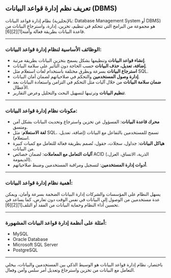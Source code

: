 ## تعريف نظم إدارة قواعد البيانات (DBMS)

نظام إدارة قواعد البيانات (بالإنجليزية: Database Management System أو DBMS) هو مجموعة من البرامج التي تتحكم في تنظيم، تخزين، إدارة، واسترجاع البيانات من قاعدة البيانات بطريقة فعالة وآمنة[1][2][6].

---

### الوظائف الأساسية لنظام إدارة قواعد البيانات:
- **إنشاء قواعد البيانات** وتنظيمها بشكل يسمح بتخزين البيانات بطريقة مرتبة.  
- **إضافة، تعديل، حذف البيانات** حسب الحاجة دون التأثير على سلامة البيانات.  
- **استرجاع البيانات** بسرعة وبطرق مختلفة باستخدام لغات استعلام مثل SQL.  
- **إدارة وصول المستخدمين** والتحكم في صلاحياتهم لضمان أمان البيانات.  
- **ضمان سلامة البيانات** من خلال آليات مثل التحكم في التزامن واستعادة البيانات بعد الأعطال.  
- **تنظيم البيانات** وترتيبها لتسهيل البحث والتحليل وعرض التقارير.

---

### مكونات نظام إدارة قواعد البيانات:
- **محرك قاعدة البيانات**: المسؤول عن تخزين واسترجاع وتحديث البيانات بشكل آمن ومتسق.  
- **لغة الاستعلام**: مثل SQL، تسمح للمستخدمين بالتفاعل مع البيانات (إضافة، تعديل، استعلام).  
- **هياكل البيانات**: جداول، سجلات، حقول، تُصمم بطريقة فعالة للتعامل مع كميات كبيرة من البيانات.  
- **آليات التعامل مع المعاملات**: لضمان خصائص ACID (الذرية، الاتساق، العزل، الديمومة).  
- **أدوات إدارة المستخدمين**: لتسجيل ومراقبة المستخدمين وضبط صلاحياتهم.

---

### أهمية نظام إدارة قواعد البيانات:
يسهل النظام على المؤسسات والشركات إدارة البيانات الضخمة بسرعة وأمان، ويمكن عدة مستخدمين من الوصول إلى البيانات في نفس الوقت دون تعارض، كما يساعد في تحسين أداء النظام وحماية البيانات من الفقد أو التلف[1][2][6].

---

### أمثلة على أنظمة إدارة قواعد البيانات المشهورة:
- MySQL  
- Oracle Database  
- Microsoft SQL Server  
- PostgreSQL  

---

باختصار، نظام إدارة قواعد البيانات هو الوسيط الذكي بين المستخدمين والبيانات، بيخلي التعامل مع البيانات من تخزين واسترجاع وتعديل أمر سلس وآمن وفعال.

